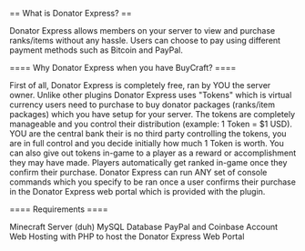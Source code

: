 == What is Donator Express? ==

Donator Express allows members on your server to view and purchase ranks/items without any hassle. Users can choose to pay using different payment methods such as Bitcoin and PayPal.



==== Why Donator Express when you have BuyCraft? ====

First of all, Donator Express is completely free, ran by YOU the server owner. Unlike other plugins Donator Express uses "Tokens" which is virtual currency users need to purchase to buy donator packages (ranks/item packages) which you have setup for your server. The tokens are completely manageable and you control their distribution (example: 1 Token = $1 USD). YOU are the central bank their is no third party controlling the tokens, you are in full control and you decide initially how much 1 Token is worth. You can also give out tokens in-game to a player as a reward or accomplishment they may have made. Players automatically get ranked in-game once they confirm their purchase. Donator Express can run ANY set of console commands which you specify to be ran once a user confirms their purchase in the Donator Express web portal which is provided with the plugin.

==== Requirements ====

Minecraft Server (duh)
MySQL Database
PayPal and Coinbase Account
Web Hosting with PHP to host the Donator Express Web Portal
